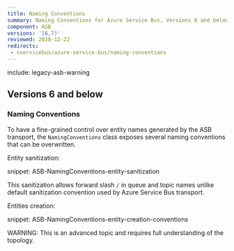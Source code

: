 ```yaml
---
title: Naming Conventions
summary: Naming Conventions for Azure Service Bus, Versions 6 and below.
component: ASB
versions: '[6,7)'
reviewed: 2020-12-22
redirects:
 - nservicebus/azure-service-bus/naming-conventions
---
```


include: legacy-asb-warning


## Versions 6 and below


### Naming Conventions

To have a fine-grained control over entity names generated by the ASB transport, the `NamingConventions` class exposes several naming conventions that can be overwritten.

Entity sanitization:

snippet: ASB-NamingConventions-entity-sanitization

This sanitization allows forward slash `/` in queue and topic names unlike default sanitization convention used by Azure Service Bus transport.

Entities creation:

snippet: ASB-NamingConventions-entity-creation-conventions

WARNING: This is an advanced topic and requires full understanding of the topology.
